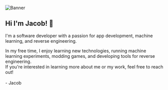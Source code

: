 ![Banner](https://pbs.twimg.com/profile_banners/1300612222893330432/1599147530/1500x500)
## Hi I'm Jacob! 💬

I'm a software developer with a passion for app development, machine learning, and reverse engineering.

In my free time, I enjoy learning new technologies, running machine learning experiments, modding games, and developing tools for reverse engineering.<br/>If you're interested in learning more about me or my work, feel free to reach out!
<br/><br/>
\- Jacob 

